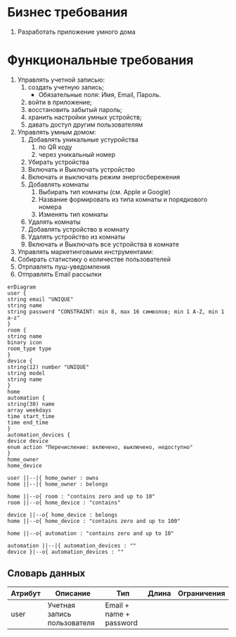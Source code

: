 # Бизнес требования
1. Разработать приложение умного дома 
# Функциональные требования
1. Управлять учетной записью:
   1. создать учетную запись;
      - Обязательные поля: Имя, Email, Пароль.
   2. войти в приложение;
   3. восстановить забытый пароль;
   4. хранить настройки умных устройств;
   5. давать доступ другим пользователям
2. Управлять умным домом:
   1. Добавлять уникальные устуройства
      1. по QR коду
      2. через уникальный номер
   2. Убирать устройства
   3. Включать и Выключать устройство
   4. Включать и выключать режим энергосбережения
   5. Добавлять комнаты
      1. Выбирать тип комнаты (см. Apple и Google)
      2. Название формировать из типа комнаты и порядкового номера
      3. Изменять тип комнаты
   6. Удалять комнаты
   7. Добавлять устройство в комнату
   8. Удалять устройство из комнаты
   9. Включать и Выключать все устройства в комнате
3. Управлять маркетинговыми инструментами:
  1. Собирать статистику о количестве пользователей
  2. Отрпавлять пуш-уведомления
  3. Отправлять Email рассылки 

```mermaid
erDiagram
user {
string email "UNIQUE"
string name
string password "CONSTRAINT: min 8, max 16 символов; min 1 A-Z, min 1 a-z"
}
room { 
string name
binary icon
room_type type
}
device {
string(12) number "UNIQUE"
string model
string name
}
home
automation {
string(30) name
array weekdays
time start_time
time end_time
}
automation_devices {
device device
enum action "Перечисление: включено, выключено, недоступно"
}
home_owner
home_device

user ||--|{ home_owner : owns
home ||--|{ home_owner : belongs

home ||--o{ room : "contains zero and up to 10"
room ||--o{ home_device : "contains"

device ||--o{ home_device : belongs
home ||--o{ home_device : "contains zero and up to 100"

home ||--o{ automation : "contains zero and up to 10"

automation ||--|{ automation_devices : ""
device }|--o{ automation_devices : ""

```

## Словарь данных
| Атрибут | Описание                    | Тип                     | Длина | Ограничения |
| ------- | --------------------------- | ----------------------- | ----- | ----------- |
| user    | Учетная запись пользователя | Email + name + password |